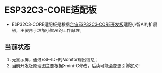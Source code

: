 # ESP32C3-CORE适配板
- ESP32C3-CORE适配板是根据[合宙ESP32C3-CORE开发板](https://wiki.luatos.com/chips/esp32c3/board.html)适配小智AI的扩展板，主要用于理解小智AI的工作原理。

## 当前状态
1. 无显示屏，通过ESP-IDF的Monitor输出信息；
2. 当前开发板原理图主要根据Xmini-C修改，后续可能会变更引脚定义!